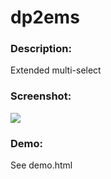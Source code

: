 # dp2ems

<h3>Description:</h3>
Extended multi-select

<h3>Screenshot:</h3>
<img src='http://i60.tinypic.com/2hx12jd.png'  />

<h3>Demo:</h3>
See demo.html

